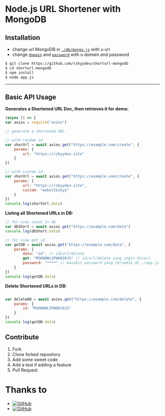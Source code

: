# Node.js URL Shortener with MongoDB

## Installation
- change url MongoDB in [`./db/mongo.js`](https://github.com/rzkyydev/short/blob/7f8e5b5eeb0444d740b4cd2760944cab6dc94f92/db/mongo.js#L4) with u url 
- change [`domain`](https://github.com/rzkyydev/short/blob/b36a8c4c3c8689f1cdfada6c279a8bbf096541a5/app.js#L13) and [`password`](https://github.com/rzkyydev/short/blob/b36a8c4c3c8689f1cdfada6c279a8bbf096541a5/app.js#L14) with u domain and password
```bash
$ git clone https://github.com/rzkyydev/shorturl-mongodb
$ cd shorturl-mongodb
$ npm install 
$ node app.js
```

***

## Basic API Usage

**Generates a Shortened URL Doc, then retrieves it for demo:**

```javascript
(async () => {
var axios = require("axios")

// generate a shortened URL.

// with random id
var shorUrl = await axios.get("https://example.com/create", {
    params: {
        url: "https://rzkyydev.site"
    }
})

// with custom id
var shorUrl = await axios.get("https://example.com/create", {
    params: {
        url: "https://rzkyydev.site",
        custom: "websiteikyy"
    }
})
console.log(shortUrl.data)
```

**Listing all Shortened URLs in DB:**

```javascript
// for view count in db
var dbShort = await axios.get("https://example.com/data")
console.log(dbShort.data)

// for view get id
var getDB = await axios.get("https://example.com/data", {
    params: {
        data: "id", // id/url/delete
        get: "MSKWOWLSPW8020JS" // id/url/delete yang ingin dicari
        password: "****" // masukin passowrd yang tersedia di ./app.js
    }
})
console.log(getDB.data)

```

**Delete Shortened URLs in DB:**

```javascript

var deleteDB = await axios.get("https://example.com/delete", {
    params: {
        id: "MSKWOWLSPW8020JS"
    }
})
console.log(getDB.data)

```

## Contribute

  1. Fork
  2. Clone forked repository
  3. Add some sweet code
  4. Add a test if adding a feature
  5. Pull Request

# Thanks to

* <a href="https://github.com/rzkyydev"><img alt="GitHub" src="https://img.shields.io/badge/rzkyydev-%23121011.svg?&style=for-the-badge&logo=github&logoColor=white"/></a>
* <a href="https://www.mongodb.com/"><img alt="GitHub" src="https://img.shields.io/badge/MongoDB-%23121011.svg?&style=for-the-badge&logo=mongodb&logoColor=white"/></a>
